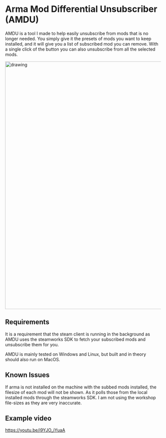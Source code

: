 # Arma Mod Differential Unsubscriber (AMDU)

AMDU is a tool I made to help easily unsubscribe from mods that is no longer needed. You simply give it the presets of mods you want to 
keep installed, and it will give you a list of subscribed mod you can remove. With a single click of the button you can 
also unsubscribe from all the selected mods.

<img src="https://github.com/Crowdedlight/AMDU/assets/7889925/6107fdb5-1743-42c6-a509-ae3efe09f3b2" alt="drawing" width="800"/>


## Requirements
It is a requirement that the steam client is running in the background as AMDU uses the steamworks SDK to fetch your
subscribed mods and unsubscribe them for you.   

AMDU is mainly tested on Windows and Linux, but built and in theory should also run on MacOS. 

## Known Issues
If arma is not installed on the machine with the subbed mods installed, the filesize of each mod will not be shown. 
As it polls those from the local installed mods through the steamworks SDK. I am not using the workshop file-sizes as 
they are very inaccurate. 

## Example video
https://youtu.be/i9YJO_iYuaA 


